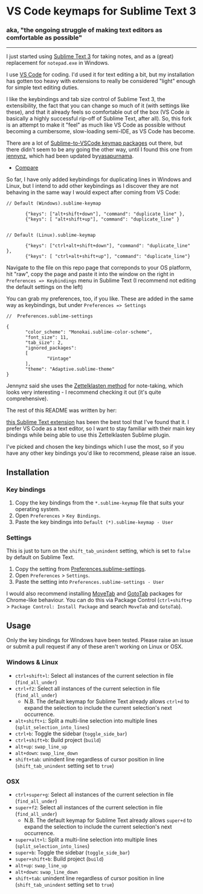 # VS Code keymaps for Sublime Text 3
### aka, "the ongoing struggle of making text editors as comfortable as possible" 
---

I just started using [Sublime Text 3](https://www.sublimetext.com) for taking notes, and as a (great) replacement for `notepad.exe` in Windows.  

I use [VS Code](https://code.visualstudio.com/) for coding.  I'd used it for text editing a bit, but my installation has gotten too heavy with extensions to really be considered "light" enough for simple text editing duties.  

I like the keybindings and tab size control of Sublime Text 3,  the extensibility, the fact that you can change so much of it (with settings like these), and that it already feels so comfortable out of the box (VS Code *is* basically a highly successful rip-off of Sublime Text, after all).  So, this fork is an attempt to make it "feel" as much like VS Code as possible without becoming a cumbersome, slow-loading semi-IDE, as VS Code has become. 

There are a lot of [Sublime-to-VSCode keymap packages](https://marketplace.visualstudio.com/items?itemName=ms-vscode.sublime-keybindings) out there, but there didn't seem to be any going the other way, until I found this one from [jennynz](https://github.com/jennynz/vscode-keybindings-for-sublime), which had been updated by[yasapurnama](https://github.com/yasapurnama/vscode-keybindings-for-sublime).

 - [Compare]((https://github.com/jennynz/vscode-keybindings-for-sublime/compare/master...yasapurnama:master))

 So far, I have only added keybindings for duplicating lines in Windows and Linux, but I intend to add other keybindings as I discover they are not behaving in the same way I would expect after coming from VS Code:

 ```
// Default (Windows).sublime-keymap

        {"keys": ["alt+shift+down"], "command": "duplicate_line" },
        {"keys": [ "alt+shift+up"], "command": "duplicate_line" }


 ```

 ```
// Default (Linux).sublime-keymap

        {"keys": ["ctrl+alt+shift+down"], "command": "duplicate_line" },
        {"keys": [ "ctrl+alt+shift+up"], "command": "duplicate_line"}

 ```

Navigate to the file on this repo page that correponds to your OS platform, hit "raw", copy the page and paste it into the window on the right in `Preferences => Keybindings` menu in Sublime Text
(I recommend not editing the default settings on the left)

You can grab my preferences, too, if you like.  These are added in the same way as keybindings, but under `Preferences => Settings` 

 ```
//  Preferences.sublime-settings

{
        "color_scheme": "Monokai.sublime-color-scheme",
        "font_size": 11,
        "tab_size": 2,
        "ignored_packages":
        [
                "Vintage"
        ],
        "theme": "Adaptive.sublime-theme"
}

 ```



 Jennynz said she uses the [Zettelklasten method](https://zettelkasten.de/) for note-taking, which looks very interesting - I recommend checking it out (it's quite comprehensive). 

 The rest of this README was written by her:

 [this Sublime Text extension](https://github.com/renerocksai/sublime_zk) has been the best tool that I've found that it. I prefer VS Code as a text editor, so I want to stay familiar with their main key bindings while being able to use this Zettelklasten Sublime plugin.

I've picked and chosen the key bindings which I use the most, so if you have any other key bindings you'd like to recommend, please raise an issue.

## Installation

### Key bindings

1. Copy the key bindings from the `*.sublime-keymap` file that suits your operating system.
2. Open `Preferences` > `Key Bindings`.
3. Paste the key bindings into `Default (*).sublime-keymap - User`

### Settings

This is just to turn on the `shift_tab_unindent` setting, which is set to `false` by default on Sublime Text.

1. Copy the setting from [Preferences.sublime-settings](Preferences.sublime-settings).
2. Open `Preferences` > `Settings`.
3. Paste the setting into `Preferences.sublime-settings - User`

I would also recommend installing [MoveTab](https://github.com/SublimeText/MoveTab) and [GotoTab](https://github.com/SublimeText/GotoTab) packages for Chrome-like behaviour. You can do this via Package Control (`ctrl+shift+p` > `Package Control: Install Package` and search `MoveTab` and `GotoTab`).

## Usage

Only the key bindings for Windows have been tested. Please raise an issue or submit a pull request if any of these aren't working on Linux or OSX.

### Windows & Linux

- `ctrl+shift+l`: Select all instances of the current selection in file (`find_all_under`)
- `ctrl+f2`: Select all instances of the current selection in file (`find_all_under`)
	+ N.B. The default keymap for Sublime Text already allows `ctrl+d` to expand the selection to include the current selection's next occurrence.
- `alt+shift+i`: Split a multi-line selection into multiple lines (`split_selection_into_lines`)
- `ctrl+b`: Toggle the sidebar (`toggle_side_bar`)
- `ctrl+shift+b`: Build project (`build`)
- `alt+up`: `swap_line_up`
- `alt+down`: `swap_line_down`
- `shift+tab`: unindent line regardless of cursor position in line (`shift_tab_unindent` setting set to `true`)

### OSX

- `ctrl+super+g`: Select all instances of the current selection in file (`find_all_under`)
- `super+f2`: Select all instances of the current selection in file (`find_all_under`)
	+ N.B. The default keymap for Sublime Text already allows `super+d` to expand the selection to include the current selection's next occurrence.
- `super+alt+l`: Split a multi-line selection into multiple lines (`split_selection_into_lines`)
- `super+b`: Toggle the sidebar (`toggle_side_bar`)
- `super+shift+b`: Build project (`build`)
- `alt+up`: `swap_line_up`
- `alt+down`: `swap_line_down`
- `shift+tab`: unindent line regardless of cursor position in line (`shift_tab_unindent` setting set to `true`)
